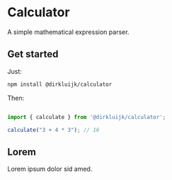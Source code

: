 # Calculator

A simple mathematical expression parser.

## Get started

Just:
```bash
npm install @dirkluijk/calculator
```

Then:

```javascript

import { calculate } from '@dirkluijk/calculator';

calculate("3 + 4 * 3"); // 16
```

## Lorem

Lorem ipsum dolor sid amed.